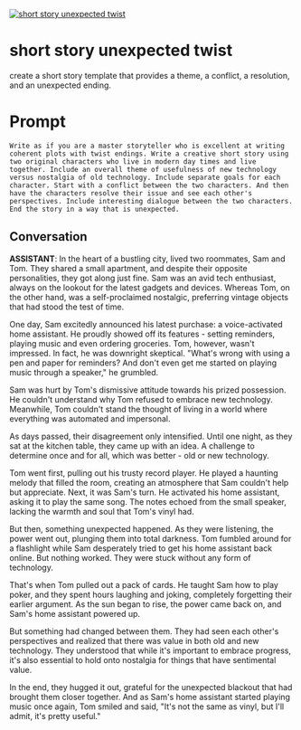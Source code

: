 
[![short story unexpected twist ](https://flow-prompt-covers.s3.us-west-1.amazonaws.com/icon/minimalist/mini_10.png)]()
# short story unexpected twist  
create a short story template that provides a theme, a conflict, a resolution, and an unexpected ending. 

# Prompt

```
Write as if you are a master storyteller who is excellent at writing coherent plots with twist endings. Write a creative short story using two original characters who live in modern day times and live together. Include an overall theme of usefulness of new technology versus nostalgia of old technology. Include separate goals for each character. Start with a conflict between the two characters. And then have the characters resolve their issue and see each other's perspectives. Include interesting dialogue between the two characters. End the story in a way that is unexpected.
```

## Conversation

**ASSISTANT**: In the heart of a bustling city, lived two roommates, Sam and Tom. They shared a small apartment, and despite their opposite personalities, they got along just fine. Sam was an avid tech enthusiast, always on the lookout for the latest gadgets and devices. Whereas Tom, on the other hand, was a self-proclaimed nostalgic, preferring vintage objects that had stood the test of time.



One day, Sam excitedly announced his latest purchase: a voice-activated home assistant. He proudly showed off its features - setting reminders, playing music and even ordering groceries. Tom, however, wasn't impressed. In fact, he was downright skeptical. "What's wrong with using a pen and paper for reminders? And don't even get me started on playing music through a speaker," he grumbled.



Sam was hurt by Tom's dismissive attitude towards his prized possession. He couldn't understand why Tom refused to embrace new technology. Meanwhile, Tom couldn't stand the thought of living in a world where everything was automated and impersonal.



As days passed, their disagreement only intensified. Until one night, as they sat at the kitchen table, they came up with an idea. A challenge to determine once and for all, which was better - old or new technology.



Tom went first, pulling out his trusty record player. He played a haunting melody that filled the room, creating an atmosphere that Sam couldn't help but appreciate. Next, it was Sam's turn. He activated his home assistant, asking it to play the same song. The notes echoed from the small speaker, lacking the warmth and soul that Tom's vinyl had.



But then, something unexpected happened. As they were listening, the power went out, plunging them into total darkness. Tom fumbled around for a flashlight while Sam desperately tried to get his home assistant back online. But nothing worked. They were stuck without any form of technology.



That's when Tom pulled out a pack of cards. He taught Sam how to play poker, and they spent hours laughing and joking, completely forgetting their earlier argument. As the sun began to rise, the power came back on, and Sam's home assistant powered up.



But something had changed between them. They had seen each other's perspectives and realized that there was value in both old and new technology. They understood that while it's important to embrace progress, it's also essential to hold onto nostalgia for things that have sentimental value.



In the end, they hugged it out, grateful for the unexpected blackout that had brought them closer together. And as Sam's home assistant started playing music once again, Tom smiled and said, "It's not the same as vinyl, but I'll admit, it's pretty useful."


